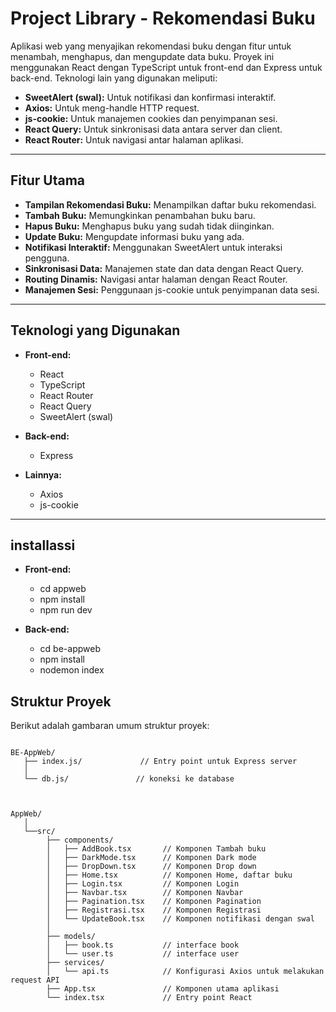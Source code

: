 # Project Library - Rekomendasi Buku

Aplikasi web yang menyajikan rekomendasi buku dengan fitur untuk menambah, menghapus, dan mengupdate data buku. Proyek ini menggunakan React dengan TypeScript untuk front-end dan Express untuk back-end. Teknologi lain yang digunakan meliputi:

- **SweetAlert (swal):** Untuk notifikasi dan konfirmasi interaktif.
- **Axios:** Untuk meng-handle HTTP request.
- **js-cookie:** Untuk manajemen cookies dan penyimpanan sesi.
- **React Query:** Untuk sinkronisasi data antara server dan client.
- **React Router:** Untuk navigasi antar halaman aplikasi.

---

## Fitur Utama

- **Tampilan Rekomendasi Buku:** Menampilkan daftar buku rekomendasi.
- **Tambah Buku:** Memungkinkan penambahan buku baru.
- **Hapus Buku:** Menghapus buku yang sudah tidak diinginkan.
- **Update Buku:** Mengupdate informasi buku yang ada.
- **Notifikasi Interaktif:** Menggunakan SweetAlert untuk interaksi pengguna.
- **Sinkronisasi Data:** Manajemen state dan data dengan React Query.
- **Routing Dinamis:** Navigasi antar halaman dengan React Router.
- **Manajemen Sesi:** Penggunaan js-cookie untuk penyimpanan data sesi.

---

## Teknologi yang Digunakan

- **Front-end:**

  - React
  - TypeScript
  - React Router
  - React Query
  - SweetAlert (swal)

- **Back-end:**

  - Express

- **Lainnya:**
  - Axios
  - js-cookie

---

## installassi

- **Front-end:**

  - cd appweb
  - npm install
  - npm run dev

- **Back-end:**
  - cd be-appweb
  - npm install
  - nodemon index

## Struktur Proyek

Berikut adalah gambaran umum struktur proyek:

```plaintext

BE-AppWeb/
   ├── index.js/             // Entry point untuk Express server
   │
   └── db.js/               // koneksi ke database



AppWeb/
   │
   └──src/
        ├── components/
        │   ├── AddBook.tsx       // Komponen Tambah buku
        │   ├── DarkMode.tsx      // Komponen Dark mode
        │   ├── DropDown.tsx      // Komponen Drop down
        │   ├── Home.tsx          // Komponen Home, daftar buku
        │   ├── Login.tsx         // Komponen Login
        │   ├── Navbar.tsx        // Komponen Navbar
        │   ├── Pagination.tsx    // Komponen Pagination
        │   ├── Registrasi.tsx    // Komponen Registrasi
        │   └── UpdateBook.tsx    // Komponen notifikasi dengan swal
        │
        ├── models/
        │   ├── book.ts           // interface book
        │   └── user.ts           // interface user
        ├── services/
        │   └── api.ts            // Konfigurasi Axios untuk melakukan request API
        ├── App.tsx               // Komponen utama aplikasi
        └── index.tsx             // Entry point React
```
